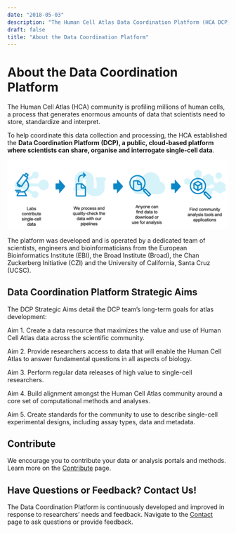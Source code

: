 ```yaml
---
date: "2018-05-03"
description: "The Human Cell Atlas Data Coordination Platform (HCA DCP) is an open source, cloud-based platform developed to organize, standardize, and make accessible the data that constitute the Human Cell Atlas."
draft: false
title: "About the Data Coordination Platform"
---
```


# About the Data Coordination Platform

The Human Cell Atlas (HCA) community is profiling millions of human cells, a process that generates enormous amounts of data that scientists need to store, standardize and interpret. 

To help coordinate this data collection and processing, the HCA established the **Data Coordination Platform (DCP), a public, cloud-based platform where scientists can share, organise and interrogate single-cell data**.

<img alt="Data Flow" src="../_images/Data_flow.png" width="750">

The platform was developed and is operated by a dedicated team of scientists, engineers and bioinformaticians from the European Bioinformatics Institute (EBI), the Broad Institute (Broad), the Chan Zuckerberg Initiative (CZI) and the University of California, Santa Cruz (UCSC). 

## Data Coordination Platform Strategic Aims

The DCP Strategic Aims detail the DCP team’s long-term goals for atlas development: 

Aim 1. Create a data resource that maximizes the value and use of Human Cell Atlas data across the scientific community.

Aim 2. Provide researchers access to data that will enable the Human Cell Atlas to answer fundamental questions in all aspects of biology. 

Aim 3. Perform regular data releases of high value to single-cell researchers. 

Aim 4. Build alignment amongst the Human Cell Atlas community around a core set of computational methods and analyses.

Aim 5. Create standards for the community to use to describe single-cell experimental designs, including assay types, data and metadata.

## Contribute

We encourage you to contribute your data or analysis portals and methods. Learn more on the [Contribute](/contribute) page.

## Have Questions or Feedback? Contact Us!

The Data Coordination Platform is continuously developed and improved in response to researchers’ needs and feedback. Navigate to the [Contact](/contact) page to ask questions or provide feedback.
